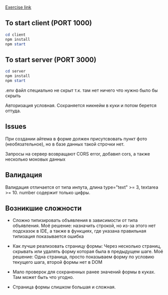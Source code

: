 [Exercise link](https://github.com/avito-tech/tech-internship/tree/main/Tech%20Internships/Frontend/Frontend-trainee-assignment-winter-2025)

## To start client (PORT 1000)

```powershell
cd client
npm install
npm start
```

## To start server (PORT 3000)

```powershell
cd server
npm install
npm start
```

.env файл специально не скрыт т.к. там нет ничего что нужно было бы скрыть

Авторизация условная. Сохраняется никнейм в куки и потом берется оттуда.

## Issues

При создании айтема в форме должен присутсвовать пункт фото (необязательное), но в базе данных такой строчки нет.

Запросы на сервер возвращают CORS error, добавил cors, а также несколько моковых данных

## Валидация

Валидация отличается от типа инпута, длина type="text" >= 3, textarea >= 10.
number содержит только цифры.

## Возникшие сложности

- Сложно типизировать объявления в зависимости от типа объявления.
  Моё решение: назначить строкой, но из-за этого нет подсказок в IDE, а также в функциях, где указана правильная типизация показывается ошибка

- Как лучше реализовать страницу формы: Через несколько страниц, скрывать или удалять форму которая была в предыдущем шаге.
  Моё решение: Одна страница, просто показываем форму по условию текущего шага, второй формы нет в DOM

- Мало проверок для сохраненных ранее значений формы в куках. Там может быть что угодно.

- Страница формы слишком большая и сложная.
